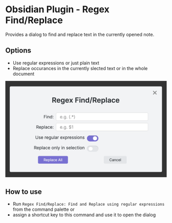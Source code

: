 # Obsidian Plugin - Regex Find/Replace
Provides a dialog to find and replace text in the currently opened note.


## Options
- Use regular expressions or just plain text
- Replace occurances in the currently slected text or in the whole document


![Regex FindReplace Dialog](res/dialog.png)

## How to use
- Run `Regex Find/Replace: Find and Replace using regular expressions` from the command palette or
- assign a shortcut key to this command and use it to open the dialog